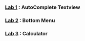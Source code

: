 ### [Lab 1](https://github.com/jatindhobi/Android-Studio/blob/main/AutoCompleteTextview.zip) : AutoComplete Textview
### [Lab 2](https://github.com/jatindhobi/Android-Studio/blob/main/BottomMenu.zip) : Bottom Menu 
### [Lab 3](https://github.com/jatindhobi/Android-Studio/blob/main/Calculator.zip) : Calculator
